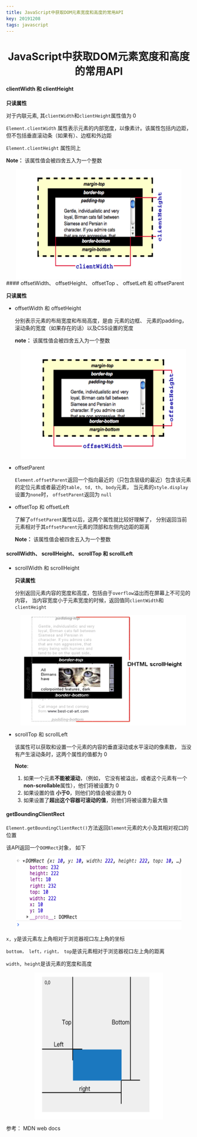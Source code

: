 ```yaml
---
title: JavaScript中获取DOM元素宽度和高度的常用API
key: 20191208
tags: javascript
---
```



<center><h1>JavaScript中获取DOM元素宽度和高度的常用API</h1></center>



#### clientWidth 和 clientHeight

**只读属性**

对于内联元素, 其`clientWidth`和`clientHeight`属性值为 0

`Element.clientWidth` 属性表示元素的内部宽度，以像素计。该属性包括内边距，但不包括垂直滚动条（如果有）、边框和外边距
<!--more-->
`Element.clientHeight` 属性同上

**Note：** 该属性值会被四舍五入为一个整数
  <div align='center'>
       <img src='https://raw.githubusercontent.com/lele3/markDownImages/master/images/javascript/JavaScript%E4%B8%AD%E8%8E%B7%E5%8F%96DOM%E5%85%83%E7%B4%A0%E5%AE%BD%E5%BA%A6%E5%92%8C%E9%AB%98%E5%BA%A6%E5%B8%B8%E7%94%A8API/clientWidth%26clientHeight.png' width = '450' height = '300' alt='clientWidth&clientHeight' align='center' />
  </div>
#### offsetWidth、 offsetHeight、 offsetTop 、 offsetLeft 和 offsetParent

**只读属性**

- offsetWidth 和 offsetHeight

  分别表示元素的布局宽度和布局高度，是由 元素的边框、 元素的padding， 滚动条的宽度（如果存在的话）以及CSS设置的宽度

  **note：** 该属性值会被四舍五入为一个整数

  <div align='center'>
       <img src='https://raw.githubusercontent.com/lele3/markDownImages/master/images/javascript/JavaScript%E4%B8%AD%E8%8E%B7%E5%8F%96DOM%E5%85%83%E7%B4%A0%E5%AE%BD%E5%BA%A6%E5%92%8C%E9%AB%98%E5%BA%A6%E5%B8%B8%E7%94%A8API/offsetWidth%26offsetHeight.png' width = '450' height = '300' alt='offsetWidth&offsetHeight' align='center' />
  </div>

- offsetParent

  `Element.offsetParent`返回一个指向最近的（只包含层级的最近）包含该元素的定位元素或者最近的`table, td, th, body`元素， 当元素的`style.display`设置为`none`时， `offsetParent`返回为 `null`

- offsetTop 和 offsetLeft

  了解了`offsetParent`属性以后，这两个属性就比较好理解了， 分别返回当前元素相对于其`offsetParent`元素的顶部和左侧内边距的距离

  **Note：** 该属性值会被四舍五入为一个整数

  

#### scrollWidth、 scrollHeight、 scrollTop 和 scrollLeft

- scrollWidth 和 scrollHeight

  **只读属性**

  分别返回元素内容的宽度和高度，包括由于`overflow`溢出而在屏幕上不可见的内容， 当内容宽度小于元素宽度的时候，返回值同`clientWidth`和`clientHeight`

  <div align='center'>
       <img src='https://raw.githubusercontent.com/lele3/markDownImages/master/images/javascript/JavaScript%E4%B8%AD%E8%8E%B7%E5%8F%96DOM%E5%85%83%E7%B4%A0%E5%AE%BD%E5%BA%A6%E5%92%8C%E9%AB%98%E5%BA%A6%E5%B8%B8%E7%94%A8API/scrollHeight.png' width = '450' height = '300' alt='scrollHeight' align='center' />
  </div>
- scrollTop 和 scrollLeft

  该属性可以获取和设置一个元素的内容的垂直滚动或水平滚动的像素数， 当没有产生滚动条时，这两个属性的值都为 0

  **Note**: 

  1. 如果一个元素**不能被滚动**，（例如， 它没有被溢出，或者这个元素有一个**non-scrollable**属性），他们将被设置为 0
  2. 如果设置的值 **小于0**，则他们的值会被设置为 0
  3. 如果设置了**超出这个容器可滚动的值**，则他们将被设置为最大值 

  

#### getBoundingClientRect

`Element.getBoundingClientRect()`方法返回`Element`元素的大小及其相对视口的位置

该API返回一个`DOMRect`对象， 如下

  <div align='center'>
       <img src='https://raw.githubusercontent.com/lele3/markDownImages/master/images/javascript/JavaScript%E4%B8%AD%E8%8E%B7%E5%8F%96DOM%E5%85%83%E7%B4%A0%E5%AE%BD%E5%BA%A6%E5%92%8C%E9%AB%98%E5%BA%A6%E5%B8%B8%E7%94%A8API/DOMRect.png' width = '450' height = '200' alt='DOMRect' align='center' />
  </div>

`x, y`是该元素左上角相对于浏览器视口左上角的坐标

`bottom， left，right， top`是该元素相对于浏览器视口左上角的距离

`width, height`是该元素的宽度和高度

  <div align='center'>
       <img src='https://raw.githubusercontent.com/lele3/markDownImages/master/images/javascript/JavaScript%E4%B8%AD%E8%8E%B7%E5%8F%96DOM%E5%85%83%E7%B4%A0%E5%AE%BD%E5%BA%A6%E5%92%8C%E9%AB%98%E5%BA%A6%E5%B8%B8%E7%94%A8API/getBoundingClientRect.png' width = '350' height = '400' alt='getBoundingClientRect' align='center' />
  </div>


参考： MDN web docs